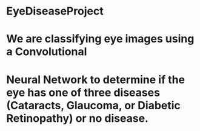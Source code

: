 # EyeDiseaseProject
# We are classifying eye images using a Convolutional
# Neural Network to determine if the eye has one of three diseases (Cataracts, Glaucoma, or Diabetic Retinopathy) or no disease.
